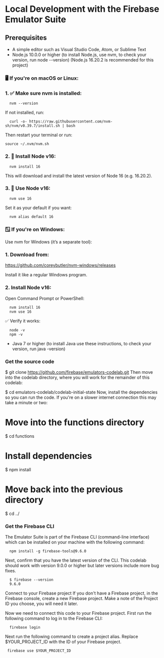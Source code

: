 # Local Development with the Firebase Emulator Suite
## Prerequisites
- A simple editor such as Visual Studio Code, Atom, or Sublime Text
- Node.js 10.0.0 or higher (to install Node.js, use nvm, to check your version, run node --version) (Node.js 16.20.2 is recommended for this project)
### 🖥 If you're on macOS or Linux:
### 1. ✅ Make sure nvm is installed:
```
  nvm --version
```

If not installed, run:
```
  curl -o- https://raw.githubusercontent.com/nvm-sh/nvm/v0.39.7/install.sh | bash
```
Then restart your terminal or run:
```
source ~/.nvm/nvm.sh
```
### 2. 🚀 Install Node v16:
```
  nvm install 16
```
This will download and install the latest version of Node 16 (e.g. 16.20.2).

### 3. 🔄 Use Node v16:
```
  nvm use 16
```
Set it as your default if you want:
```
  nvm alias default 16
```
### 🪟 If you're on Windows:
Use nvm for Windows (it’s a separate tool):

### 1. Download from:
https://github.com/coreybutler/nvm-windows/releases

Install it like a regular Windows program.

### 2. Install Node v16:
Open Command Prompt or PowerShell:
```
  nvm install 16
  nvm use 16
```
✅ Verify it works:
```
  node -v
  npm -v
```
- Java 7 or higher (to install Java use these instructions, to check your version, run java -version)

### Get the source code


$ git clone https://github.com/firebase/emulators-codelab.git
Then move into the codelab directory, where you will work for the remainder of this codelab:


$ cd emulators-codelab/codelab-initial-state
Now, install the dependencies so you can run the code. If you're on a slower internet connection this may take a minute or two:


# Move into the functions directory
$ cd functions

# Install dependencies
$ npm install

# Move back into the previous directory
$ cd ../

### Get the Firebase CLI
The Emulator Suite is part of the Firebase CLI (command-line interface) which can be installed on your machine with the following command:

```
  npm install -g firebase-tools@9.6.0
```
Next, confirm that you have the latest version of the CLI. This codelab should work with version 9.0.0 or higher but later versions include more bug fixes.

```
  $ firebase --version
  9.6.0
```
Connect to your Firebase project
If you don't have a Firebase project, in the Firebase console, create a new Firebase project. Make a note of the Project ID you choose, you will need it later.

Now we need to connect this code to your Firebase project. First run the following command to log in to the Firebase CLI:

```
  firebase login
```
Next run the following command to create a project alias. Replace $YOUR_PROJECT_ID with the ID of your Firebase project.

```
 firebase use $YOUR_PROJECT_ID
```
